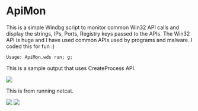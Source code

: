 # ApiMon
This is a simple Windbg script to monitor common Win32 API calls and display the strings, IPs, Ports, Registry keys passed to the APIs. The Win32 API is huge and I have used common APIs used by programs and malware. I coded this for fun :)

```
Usage: ApiMon.wds run; g;
```

This is a sample output that uses CreateProcess API.

<img src="https://osandamalith.files.wordpress.com/2017/04/1.png">

This is from running netcat. 

<img src="https://osandamalith.files.wordpress.com/2017/04/nc1.png">

<img src="https://osandamalith.files.wordpress.com/2017/04/nc2.png">
